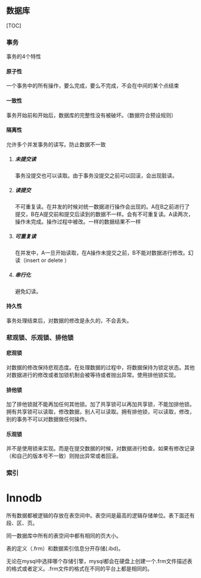 ## 数据库

[TOC]

### 事务

事务的4个特性

#### 原子性

一个事务中的所有操作，要么完成，要么不完成，不会在中间的某个点结束

#### 一致性

事务开始前和开始后，数据库的完整性没有被破坏。（数据符合预设规则）

#### 隔离性

允许多个并发事务的读写。防止数据不一致

1. ##### 未提交读

   事务没提交也可以读取。由于事务没提交之前可以回滚，会出现脏读。

2. ##### 读提交

   不可重复读。在并发的时候对统一数据进行操作会出现的。A在B之前进行了提交，B在A提交前和提交后读到的数据不一样。会有不可重复读。A读两次，操作未完成。操作过程中被改。一样的数据结果不一样

3. ##### 可重复读

   在并发中，A一旦开始读取，在A操作未提交之前，B不能对数据进行修改。幻读（insert or delete ）

4. ##### 串行化

   避免幻读。

#### 持久性

事务处理结束后，对数据的修改是永久的，不会丢失。

### 悲观锁、乐观锁、排他锁

#### 悲观锁

​	对数据的修改保持悲观态度。在处理数据的过程中，将数据保持为锁定状态。其他对数据进行的修改或者加锁机制会被等待或者抛出异常。使用排他锁实现。

#### 排他锁

​	加了排他锁就不能再加任何其他锁。加了共享锁可以再加共享锁，不能加排他锁。拥有共享锁可以读取，修改数据，别人可以读取。拥有排他锁，可以读取，修改，别的事务不可以对数据做任何操作。	

#### 乐观锁

​	并不是使用锁来实现。而是在提交数据的时候，对数据进行检查。如果有修改记录（和自己的版本号不一致）则抛出异常或者回滚。

### 索引



# Innodb

所有数据都被逻辑的存放在表空间中。表空间是最高的逻辑存储单位。表下面还有段、区、页。

同一数据库中所有的表空间中都有相同的页大小。

表的定义（.frm）和数据索引信息分开存储(.ibd)。

无论在mysql中选择哪个存储引擎，mysql都会在硬盘上创建一个.frm文件描述表的格式或者定义。.frm文件的格式在不同的平台上都是相同的。

